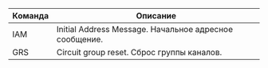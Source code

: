 Команда | Описание
------- | --------
IAM | Initial Address Message. Начальное адресное сообщение.
GRS | Circuit group reset. Сброс группы каналов.

